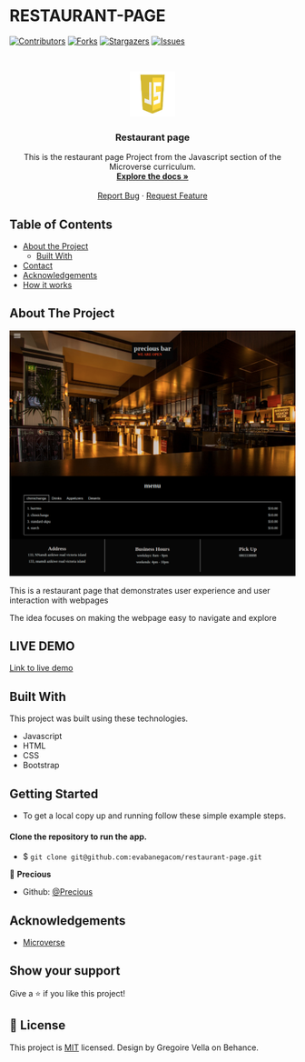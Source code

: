 # RESTAURANT-PAGE

<!--
*** Thanks for checking out this README Template. If you have a suggestion that would
*** make this better, please fork the repo and create a pull request or simply open
*** an issue with the tag "enhancement".
*** Thanks again! Now go create something AMAZING! :D
-->

<!-- PROJECT SHIELDS -->
<!--
*** I'm using markdown "reference style" links for readability.
*** Reference links are enclosed in brackets [ ] instead of parentheses ( ).
*** See the bottom of this document for the declaration of the reference variables
*** for contributors-url, forks-url, etc. This is an optional, concise syntax you may use.
*** https://www.markdownguide.org/basic-syntax/#reference-style-links
-->
[![Contributors][contributors-shield]][contributors-url]
[![Forks][forks-shield]][forks-url]
[![Stargazers][stars-shield]][stars-url]
[![Issues][issues-shield]][issues-url]

<!-- PROJECT LOGO -->
<br />
<p align="center">
  <a href="https://github.com/evabanegacom/restaurant-page/feature">
    <img src="images/JS.jpg" alt="Logo" width="80" height="80">
  </a>

  <h3 align="center">Restaurant page</h3>

  <p align="center">
    This is the restaurant page Project from the Javascript section of the Microverse curriculum.
    <br />
    <a href="https://github.com/evabanegacom/restaurant-page"><strong>Explore the docs »</strong></a>
    <br />
    <br />
    <a href="https://github.com/evabanegacom/restaurant-page/issues">Report Bug</a>
    ·
    <a href="https://github.com/evabanegacom/restaurant-page/issues">Request Feature</a>
  </p>
</p>

<!-- TABLE OF CONTENTS -->
## Table of Contents

* [About the Project](#about-the-project)
  * [Built With](#built-with)
* [Contact](#Authors)
* [Acknowledgements](#acknowledgements)
* [How it works](#How-it-works)

<!-- ABOUT THE PROJECT -->
## About The Project

![Screenshot](images/page.png)

This is a restaurant page that demonstrates user experience and user interaction with webpages

The idea focuses on making the webpage easy to navigate and explore

## LIVE DEMO
 [Link to live demo](https://raw.githack.com/evabanegacom/restaurant-page/feature/dist/index.html) 



<!-- BUILD WITH -->
## Built With
This project was built using these technologies.
* Javascript
* HTML
* CSS
* Bootstrap

<!-- ABOUT THE PROJECT -->
## Getting Started
- To get a local copy up and running follow these simple example steps.

#### Clone the repository to run the app.

- $ `git clone git@github.com:evabanegacom/restaurant-page.git`


<!-- CONTACT -->

👤 **Precious**

- Github: [@Precious](https://github.com/evabanegacom)

<!-- ACKNOWLEDGEMENTS -->
## Acknowledgements
* [Microverse](https://www.microverse.org/)

## Show your support

Give a ⭐️ if you like this project!

<!-- MARKDOWN LINKS & IMAGES -->
<!-- https://www.markdownguide.org/basic-syntax/#reference-style-links -->
[contributors-shield]: https://img.shields.io/github/contributors/evabanegacom/restaurant-page.svg?style=flat-square
[contributors-url]: https://github.com/evabanegacom/restaurant-page/graphs/contributors
[forks-shield]: https://img.shields.io/github/forks/evabanegacom/restaurant-page.svg?style=flat-square
[forks-url]: https://github.com/evabanegacom/restaurant-page/network/members
[stars-shield]: https://img.shields.io/github/stars/evabanegacom/restaurant-page.svg?style=flat-square
[stars-url]: https://github.com/evabanegacom/restaurant-page/stargazers
[issues-shield]: https://img.shields.io/github/issues/evabanegacom/restaurant-page.svg?style=flat-square
[issues-url]: https://github.com/evabanegacom/restaurant-page/issues

## 📝 License

This project is [MIT](https://opensource.org/licenses/MIT) licensed. Design by Gregoire Vella on Behance.